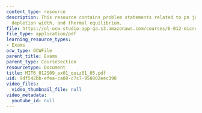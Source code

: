 ```yaml
---
content_type: resource
description: This resource contains problem statements related to pn junction diodes,
  depletion width, and thermal equilibrium.
file: https://ol-ocw-studio-app-qa.s3.amazonaws.com/courses/6-012-microelectronic-devices-and-circuits-spring-2009/9df542bbefeaca08c7c7950802eec398_MIT6_012S09_ex01_quiz01_05.pdf
file_type: application/pdf
learning_resource_types:
- Exams
ocw_type: OCWFile
parent_title: Exams
parent_type: CourseSection
resourcetype: Document
title: MIT6_012S09_ex01_quiz01_05.pdf
uid: 9df542bb-efea-ca08-c7c7-950802eec398
video_files:
  video_thumbnail_file: null
video_metadata:
  youtube_id: null
---
```

